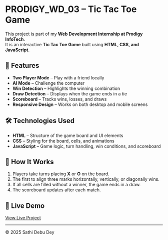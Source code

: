 # PRODIGY_WD_03 – Tic Tac Toe Game

This project is part of my **Web Development Internship at Prodigy InfoTech**.  
It is an interactive **Tic Tac Toe Game** built using **HTML, CSS, and JavaScript**.

## 🚀 Features
- **Two Player Mode** – Play with a friend locally
- **AI Mode** – Challenge the computer
- **Win Detection** – Highlights the winning combination
- **Draw Detection** – Displays when the game ends in a tie
- **Scoreboard** – Tracks wins, losses, and draws
- **Responsive Design** – Works on both desktop and mobile screens

## 🛠 Technologies Used
- **HTML** – Structure of the game board and UI elements
- **CSS** – Styling for the board, cells, and animations
- **JavaScript** – Game logic, turn handling, win conditions, and scoreboard

## 🎯 How It Works
1. Players take turns placing **X** or **O** on the board.  
2. The first to align three marks horizontally, vertically, or diagonally wins.  
3. If all cells are filled without a winner, the game ends in a draw.  
4. The scoreboard updates after each match.

## 🔗 Live Demo
[View Live Project](https://yourusername.github.io/PRODIGY_WD_03/)

---

© 2025 Sathi Debu Dey
